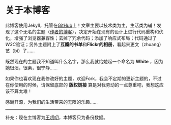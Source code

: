 # 关于本博客

此博客使用Jekyll，托管在[GitHub](http://wangdaodao.github.io/)上！文章主要以技术类为主，生活类为辅！发现了这个无名的主题（[作者的博客](http://lhzhang.com/)），决定开始在现有的设计上进行代码重构和优化，增强了浏览器兼容性；去掉了冗余代码；添加了响应式布局；代码通过了*W3C*验证；另外主题附上了**豆瓣的书单**和**Flickr的相册**，看起来更文（zhuang）艺（bi）了……

既然现在的主题我不知道叫什么名字，那么我就给她起一个命名为  **White**  ，因为她很淡，很素，很宁静……

如果你也喜欢现在我修改好的主题，欢迎Fork，我会不定期的更新主题的，不过在你使用的时候，请保留底部的  **版权链接**  算是对我劳动的一点尊重吧，我想这应该不算太难！

感谢开源，为我们的生活带来的无限的乐趣……

-------

补充：现在主博客为[王叨叨](https://wangdaodao.com/)，本博客只为备份数据。